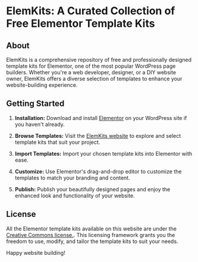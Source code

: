 # ElemKits: A Curated Collection of Free Elementor Template Kits

## About

ElemKits is a comprehensive repository of free and professionally designed template kits for Elementor, one of the most popular WordPress page builders. Whether you're a web developer, designer, or a DIY website owner, ElemKits offers a diverse selection of templates to enhance your website-building experience.

## Getting Started

1. **Installation:** Download and install [Elementor](https://be.elementor.com/visit/?bta=216778&nci=5383) on your WordPress site if you haven't already.

2. **Browse Templates:** Visit the [ElemKits website](https://www.elemkits.com) to explore and select template kits that suit your project.

3. **Import Templates:** Import your chosen template kits into Elementor with ease.

4. **Customize:** Use Elementor's drag-and-drop editor to customize the templates to match your branding and content.

5. **Publish:** Publish your beautifully designed pages and enjoy the enhanced look and functionality of your website.

## License

All the Elementor template kits available on this website are under the [Creative Commons license.](https://creativecommons.org/publicdomain/zero/1.0/). This licensing framework grants you the freedom to use, modify, and tailor the template kits to suit your needs.

Happy website building!
